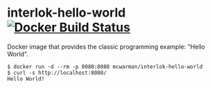 # interlok-hello-world [![Docker Build Status](https://img.shields.io/docker/build/mcwarman/interlok-hello-world.svg)](https://hub.docker.com/r/mcwarman/interlok-hello-world/)

Docker image that provides the classic programming example: "Hello World".

```
$ docker run -d --rm -p 8080:8080 mcwarman/interlok-hello-world
$ curl -s http://localhost:8080/
Hello World!
```
